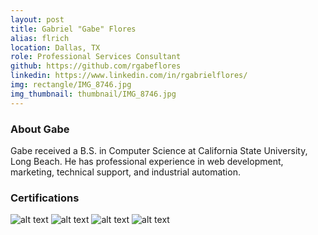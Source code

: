 ```yaml
---
layout: post
title: Gabriel "Gabe" Flores
alias: flrich
location: Dallas, TX
role: Professional Services Consultant
github: https://github.com/rgabeflores
linkedin: https://www.linkedin.com/in/rgabrielflores/
img: rectangle/IMG_8746.jpg
img_thumbnail: thumbnail/IMG_8746.jpg
---
```

### About Gabe
Gabe received a B.S. in Computer Science at California State University, Long Beach. He has professional experience in web development, marketing, technical support, and industrial automation. 


### Certifications
![alt text](https://d1.awsstatic.com/training-and-certification/Certification%20Badges/AWS-Certified_Cloud-Practitioner_512x512.bc006f14f986fa4f3ca238b0b62be458ce1fb5ce.png "AWS Cloud Practictioner")
![alt text](https://d1.awsstatic.com/training-and-certification/Certification%20Badges/AWS-Certified_Solutions-Architect_Associate_512x512.d82aee07920970350c427c8d0542bc239180a486.png "AWS Solutions Architect Associate")
![alt text](https://d1.awsstatic.com/training-and-certification/Certification%20Badges/AWS-Certified_Sysops-Administrator_Associate_512x512.7ee4f9e7f4046349a3bfe27dcb1a54a340e04623.png "AWS SysOps Administrator Associate")
![alt text](https://d1.awsstatic.com/training-and-certification/Certification%20Badges/AWS-Certified_Developer_Associate_512x512.6d5f0ad35de66966c96f8e408e4fd919c1a2d753.png "AWS Developer Associate")


